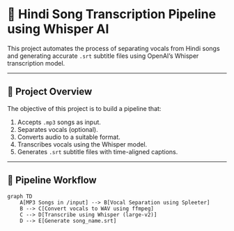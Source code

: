 # 🎵 Hindi Song Transcription Pipeline using Whisper AI

This project automates the process of separating vocals from Hindi songs and generating accurate `.srt` subtitle files using OpenAI’s Whisper transcription model.

---

## 🧠 Project Overview

The objective of this project is to build a pipeline that:

1. Accepts `.mp3` songs as input.
2. Separates vocals (optional).
3. Converts audio to a suitable format.
4. Transcribes vocals using the Whisper model.
5. Generates `.srt` subtitle files with time-aligned captions.

---

## 🚀 Pipeline Workflow

```mermaid
graph TD
    A[MP3 Songs in /input] --> B[Vocal Separation using Spleeter]
    B --> C[Convert vocals to WAV using ffmpeg]
    C --> D[Transcribe using Whisper (large-v2)]
    D --> E[Generate song_name.srt]
